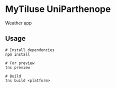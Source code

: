 # MyTiluse UniParthenope
Weather app 

## Usage

```
# Install dependencies
npm install

# For preview
tns preview

# Build
tns build <platform> 

```
